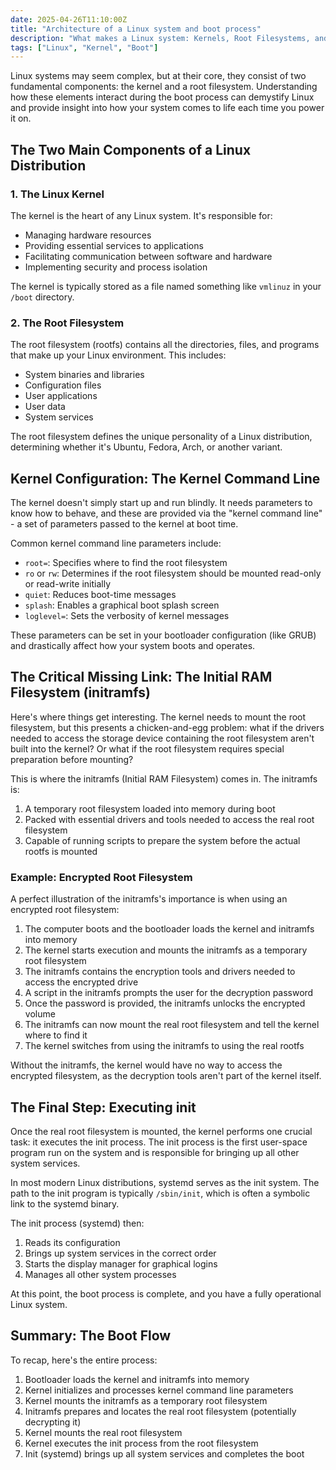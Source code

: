 ```yaml
---
date: 2025-04-26T11:10:00Z
title: "Architecture of a Linux system and boot process"
description: "What makes a Linux system: Kernels, Root Filesystems, and the Boot Process"
tags: ["Linux", "Kernel", "Boot"]
---
```


Linux systems may seem complex, but at their core, they consist of two fundamental components: the kernel and a root filesystem. Understanding how these elements interact during the boot process can demystify Linux and provide insight into how your system comes to life each time you power it on.

## The Two Main Components of a Linux Distribution

### 1. The Linux Kernel

The kernel is the heart of any Linux system. It's responsible for:
- Managing hardware resources
- Providing essential services to applications
- Facilitating communication between software and hardware
- Implementing security and process isolation

The kernel is typically stored as a file named something like `vmlinuz` in your `/boot` directory.

### 2. The Root Filesystem

The root filesystem (rootfs) contains all the directories, files, and programs that make up your Linux environment. This includes:
- System binaries and libraries
- Configuration files
- User applications
- User data
- System services

The root filesystem defines the unique personality of a Linux distribution, determining whether it's Ubuntu, Fedora, Arch, or another variant.

## Kernel Configuration: The Kernel Command Line

The kernel doesn't simply start up and run blindly. It needs parameters to know how to behave, and these are provided via the "kernel command line" - a set of parameters passed to the kernel at boot time.

Common kernel command line parameters include:
- `root=`: Specifies where to find the root filesystem
- `ro` or `rw`: Determines if the root filesystem should be mounted read-only or read-write initially
- `quiet`: Reduces boot-time messages
- `splash`: Enables a graphical boot splash screen
- `loglevel=`: Sets the verbosity of kernel messages

These parameters can be set in your bootloader configuration (like GRUB) and drastically affect how your system boots and operates.

## The Critical Missing Link: The Initial RAM Filesystem (initramfs)

Here's where things get interesting. The kernel needs to mount the root filesystem, but this presents a chicken-and-egg problem: what if the drivers needed to access the storage device containing the root filesystem aren't built into the kernel? Or what if the root filesystem requires special preparation before mounting?

This is where the initramfs (Initial RAM Filesystem) comes in. The initramfs is:

1. A temporary root filesystem loaded into memory during boot
2. Packed with essential drivers and tools needed to access the real root filesystem
3. Capable of running scripts to prepare the system before the actual rootfs is mounted

### Example: Encrypted Root Filesystem

A perfect illustration of the initramfs's importance is when using an encrypted root filesystem:

1. The computer boots and the bootloader loads the kernel and initramfs into memory
2. The kernel starts execution and mounts the initramfs as a temporary root filesystem
3. The initramfs contains the encryption tools and drivers needed to access the encrypted drive
4. A script in the initramfs prompts the user for the decryption password
5. Once the password is provided, the initramfs unlocks the encrypted volume
6. The initramfs can now mount the real root filesystem and tell the kernel where to find it
7. The kernel switches from using the initramfs to using the real rootfs

Without the initramfs, the kernel would have no way to access the encrypted filesystem, as the decryption tools aren't part of the kernel itself.

## The Final Step: Executing init

Once the real root filesystem is mounted, the kernel performs one crucial task: it executes the init process. The init process is the first user-space program run on the system and is responsible for bringing up all other system services.

In most modern Linux distributions, systemd serves as the init system. The path to the init program is typically `/sbin/init`, which is often a symbolic link to the systemd binary.

The init process (systemd) then:
1. Reads its configuration
2. Brings up system services in the correct order
3. Starts the display manager for graphical logins
4. Manages all other system processes

At this point, the boot process is complete, and you have a fully operational Linux system.

## Summary: The Boot Flow

To recap, here's the entire process:

1. Bootloader loads the kernel and initramfs into memory
2. Kernel initializes and processes kernel command line parameters
3. Kernel mounts the initramfs as a temporary root filesystem
4. Initramfs prepares and locates the real root filesystem (potentially decrypting it)
5. Kernel mounts the real root filesystem
6. Kernel executes the init process from the root filesystem
7. Init (systemd) brings up all system services and completes the boot
